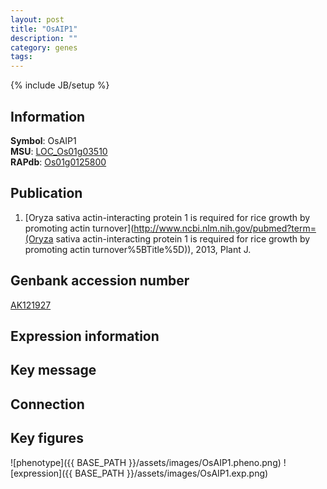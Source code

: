 ```yaml
---
layout: post
title: "OsAIP1"
description: ""
category: genes
tags: 
---
```

{% include JB/setup %}

## Information
__Symbol__: OsAIP1  
__MSU__: [LOC_Os01g03510](http://rice.plantbiology.msu.edu/cgi-bin/ORF_infopage.cgi?orf=LOC_Os01g03510)  
__RAPdb__: [Os01g0125800](http://rapdb.dna.affrc.go.jp/viewer/gbrowse_details/irgsp1?name=Os01g0125800)  

## Publication
1. [Oryza sativa actin-interacting protein 1 is required for rice growth by promoting actin turnover](http://www.ncbi.nlm.nih.gov/pubmed?term=(Oryza sativa actin-interacting protein 1 is required for rice growth by promoting actin turnover%5BTitle%5D)), 2013, Plant J.

## Genbank accession number
[AK121927](http://www.ncbi.nlm.nih.gov/nuccore/AK121927)

## Expression information

## Key message

## Connection

## Key figures
![phenotype]({{ BASE_PATH }}/assets/images/OsAIP1.pheno.png)
![expression]({{ BASE_PATH }}/assets/images/OsAIP1.exp.png)


